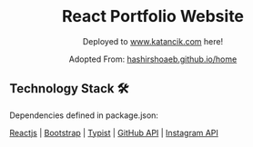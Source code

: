 <!-- PROJECT LOGO -->
<br />
<p align="center">
  <h1 align="center">React Portfolio Website</h1>
  <p align="center">
    Deployed to 
    <a href="https://katancik.com">www.katancik.com</a>
     here!
    <br />
  </p>
  <p align="center">
    Adopted From: 
    <a href="https://hashirshoaeb.github.io/home">hashirshoaeb.github.io/home</a>
    <br />
  </p>
</p>

## Technology Stack 🛠️

Dependencies defined in package.json:

[Reactjs](https://reactjs.org/)
| [Bootstrap](https://getbootstrap.com/)
| [Typist](https://github.com/jstejada/react-typist)
| [GitHub API](https://developer.github.com/v3/repos/)
| [Instagram API](https://www.instagram.com/developer/embedding/)

